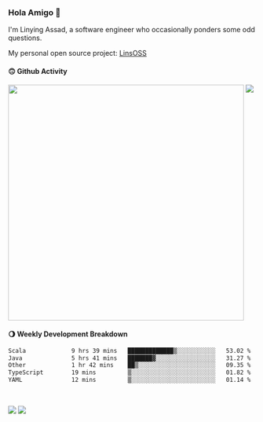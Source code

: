 ### Hola Amigo 🤣   

I'm Linying Assad, a software engineer who occasionally ponders some odd questions.  

My personal open source project: [LinsOSS](https://github.com/linsoss)
 
#### 🙃 Github Activity 
<div>
  <img src="https://github-readme-stats.vercel.app/api?username=al-assad&show_icons=true" align="top" style="display: inline-block;" width="480"/>
  <img src="https://github-readme-stats.vercel.app/api/top-langs/?username=al-assad&hide=css,html&langs_count=8&layout=compact" align="top" style="display: inline-block;"/>
</div>

#### 🌖 Weekly Development Breakdown
<!--START_SECTION:waka-->

```txt
Scala             9 hrs 39 mins   █████████████▒░░░░░░░░░░░   53.02 %
Java              5 hrs 41 mins   ███████▓░░░░░░░░░░░░░░░░░   31.27 %
Other             1 hr 42 mins    ██▒░░░░░░░░░░░░░░░░░░░░░░   09.35 %
TypeScript        19 mins         ▒░░░░░░░░░░░░░░░░░░░░░░░░   01.82 %
YAML              12 mins         ▒░░░░░░░░░░░░░░░░░░░░░░░░   01.14 %
```

<!--END_SECTION:waka-->

<br>

<a href="https://twitter.com/assad_lin"><img src="https://img.shields.io/badge/Twitter-@assad__lin-blue?style=flat&logo=twitter" /></a>
<a href="https://al-assad.github.io"><img src="https://img.shields.io/badge/Blogs-Linying_Assad's_Blog-yellow?style=flat&logo=github" /></a>

